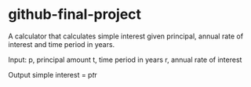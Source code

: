 # github-final-project

A calculator that calculates simple interest given principal, annual rate of interest and time period in years. 

Input: 
p, principal amount 
t, time period in years 
r, annual rate of interest 

Output
simple interest = p*t*r
